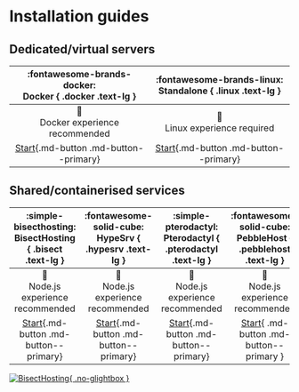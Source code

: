 # Installation guides

## Dedicated/virtual servers

| :fontawesome-brands-docker:<br>Docker { .docker .text-lg } | :fontawesome-brands-linux:<br>Standalone { .linux .text-lg } |
| :--------------------------------------------------------: | :----------------------------------------------------------: |
|       :orange_book:<br>Docker experience recommended       |          :closed_book:<br>Linux experience required          |
|     [Start](docker.md){.md-button .md-button--primary}     |    [Start](standalone.md){.md-button .md-button--primary}    |

## Shared/containerised services

| :simple-bisecthosting:<br>BisectHosting { .bisect .text-lg } | :fontawesome-solid-cube:<br>HypeSrv { .hypesrv .text-lg } | :simple-pterodactyl:<br>Pterodactyl { .pterodactyl .text-lg } | :fontawesome-solid-cube:<br>PebbleHost { .pebblehost .text-lg } |  :simple-railway:<br>Railway { .railway .text-lg }  |
|:------------------------------------------------------------:|:---------------------------------------------------------:|:-------------------------------------------------------------:|:---------------------------------------------------------------:|:---------------------------------------------------:|
|        :green_book:<br>Node.js experience recommended        |      :green_book:<br>Node.js experience recommended       |        :green_book:<br>Node.js experience recommended         |         :green_book:<br>Node.js experience recommended          |   :orange_book:<br>Docker experience recommended    |
|  [Start](bisecthosting.md){.md-button .md-button--primary}   |    [Start](hypesrv.md){.md-button .md-button--primary}    | [Start](pterodactyl/index.md){.md-button .md-button--primary} |    [Start](pebblehost.md){ .md-button .md-button--primary }     | [Start](railway.md){.md-button .md-button--primary} |


[![BisectHosting](https://www.bisecthosting.com/partners/custom-banners/41ca8074-184e-4ad1-a44d-77750ee8bfb9.webp){ .no-glightbox }](https://bisecthosting.com/discordtickets?r=docs-installation)

